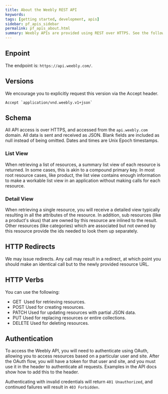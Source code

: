 ```yaml
---
title: About the Weebly REST API
keywords:
tags: [getting started, development, apis]
sidebar: pf_apis_sidebar
permalink: pf_apis_about.html
summary: Weebly APIs are provided using REST over HTTPS. See the following sections for more general information about using our APIs.
---
```

## Enpoint
The endpoint is: `https://api.weebly.com/`.

## Versions
We encourage you to explicitly request this version via the Accept header.

~~~~
Accept `application/vnd.weebly.v1+json`
~~~~

## Schema
 All API access is over HTTPS, and accessed from the `api.weebly.com` domain. All data is sent and received as JSON. Blank fields are included as null instead of being omitted. Dates and times are Unix Epoch timestamps.

### List View
 When retrieving a list of resources, a summary list view of each resource is returned. In some cases, this is akin to a compound primary key. In most root resource cases, like product, the list view contains enough information to make a workable list view in an application without making calls for each resource.

### Detail View
 When retrieving a single resource, you will receive a detailed view typically resulting in all the attributes of the resource. In addition, sub resources (like a product's skus) that are owned by this resource are inlined to the result. Other resources (like categories) which are associated but not owned by this resource provide the ids needed to look them up separately.

## HTTP Redirects
We may issue redirects. Any call may result in a redirect, at which point you should make an identical call but to the newly provided resource URL.

## HTTP Verbs
You can use the following:

* GET
​  Used for retrieving resources.
* POST
  Used for creating resources.
* PATCH
  Used for updating resources with partial JSON data.
* PUT
  Used for replacing resources or entire collections.
* DELETE
  Used for deleting resources.

## Authentication
To access the Weebly API, you will need to authenticate using OAuth, allowing you to access resources based on a particular user and site. After the OAuth flow, you will have a token for that user and site, and you must use it in the header to authenticate all requests. Examples in the API docs show how to add this to the header.

Authenticating with invalid credentials will return `401 Unauthorized`, and continued failures will result in `403 Forbidden`.
